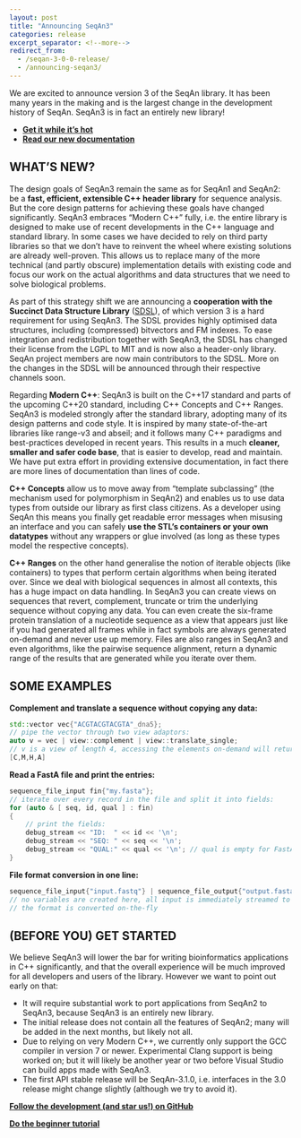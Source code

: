 ```yaml
---
layout: post
title: "Announcing SeqAn3"
categories: release
excerpt_separator: <!--more-->
redirect_from:
  - /seqan-3-0-0-release/
  - /announcing-seqan3/
---
```


We are excited to announce version 3 of the SeqAn library. It has been many years in the making and is the largest
change in the development history of SeqAn.<!--more--> SeqAn3 is in fact an entirely new library!

* [**Get it while it’s hot**](https://github.com/seqan/seqan3)
* [**Read our new documentation**](http://docs.seqan.de/seqan/3-master-user/)

## WHAT’S NEW?

The design goals of SeqAn3 remain the same as for SeqAn1 and SeqAn2: be a
**fast, efficient, extensible C++ header library** for sequence analysis. But the core design patterns for achieving
these goals have changed significantly. SeqAn3 embraces “Modern C++” fully, i.e. the entire library is designed to make
use of recent developments in the C++ language and standard library. In some cases we have decided to rely on third
party libraries so that we don’t have to reinvent the wheel where existing solutions are already well-proven. This
allows us to replace many of the more technical (and partly obscure) implementation details with existing code and
focus our work on the actual algorithms and data structures that we need to solve biological problems.

As part of this strategy shift we are announcing a **cooperation with the Succinct Data Structure Library**
([SDSL](https://github.com/simongog/sdsl-lite)), of which version 3 is a hard requirement for using SeqAn3.
The SDSL provides highly optimised data structures, including (compressed) bitvectors and FM indexes. To ease
integration and redistribution together with SeqAn3, the SDSL has changed their license from the LGPL to MIT and is
now also a header-only library. SeqAn project members are now main contributors to the SDSL. More on the changes in
the SDSL will be announced through their respective channels soon.

Regarding **Modern C++**: SeqAn3 is built on the C++17 standard and parts of the upcoming C++20 standard, including C++
Concepts and C++ Ranges. SeqAn3 is modeled strongly after the standard library, adopting many of its design patterns
and code style. It is inspired by many state-of-the-art libraries like range-v3 and abseil; and it follows many C++
paradigms and best-practices developed in recent years. This results in a much **cleaner, smaller and safer code base**,
that is easier to develop, read and maintain. We have put extra effort in providing extensive documentation, in fact
there are more lines of documentation than lines of code.

**C++ Concepts** allow us to move away from “template subclassing” (the mechanism used for polymorphism in SeqAn2) and
enables us to use data types from outside our library as first class citizens. As a developer using SeqAn this means you
finally get readable error messages when misusing an interface and you can safely
**use the STL’s containers or your own datatypes** without any wrappers or glue involved (as long as these types model
the respective concepts).

**C++ Ranges** on the other hand generalise the notion of iterable objects (like containers) to types that perform
certain algorithms when being iterated over. Since we deal with biological sequences in almost all contexts, this has a
huge impact on data handling. In SeqAn3 you can create views on sequences that revert, complement, truncate or trim the
underlying sequence without copying any data. You can even create the six-frame protein translation of a nucleotide
sequence as a view that appears just like if you had generated all frames while in fact symbols are always generated
on-demand and never use up memory.
Files are also ranges in SeqAn3 and even algorithms, like the pairwise sequence alignment, return a dynamic range of
the results that are generated while you iterate over them.

## SOME EXAMPLES

**Complement and translate a sequence without copying any data:**
```c++
std::vector vec{"ACGTACGTACGTA"_dna5};
// pipe the vector through two view adaptors:
auto v = vec | view::complement | view::translate_single;
// v is a view of length 4, accessing the elements on-demand will return
[C,M,H,A]
```
**Read a FastA file and print the entries:**
```c++
sequence_file_input fin{"my.fasta"};
// iterate over every record in the file and split it into fields:
for (auto & [ seq, id, qual ] : fin)
{
    // print the fields:
    debug_stream << "ID:  " << id << '\n';
    debug_stream << "SEQ: " << seq << '\n';
    debug_stream << "QUAL:" << qual << '\n'; // qual is empty for FastA files
}
```
**File format conversion in one line:**
```c++
sequence_file_input{"input.fastq"} | sequence_file_output{"output.fasta"};
// no variables are created here, all input is immediately streamed to the output
// the format is converted on-the-fly
```
## (BEFORE YOU) GET STARTED

We believe SeqAn3 will lower the bar for writing bioinformatics applications in C++ significantly, and that the overall
experience will be much improved for all developers and users of the library. However we want to point out early on
that:

* It will require substantial work to port applications from SeqAn2 to SeqAn3, because SeqAn3 is an entirely new
library.
* The initial release does not contain all the features of SeqAn2; many will be added in the next months, but likely
not all.
* Due to relying on very Modern C++, we currently only support the GCC compiler in version 7 or newer. Experimental
Clang support is being worked on; but it will likely be another year or two before Visual Studio can build apps made
with SeqAn3.
* The first API stable release will be SeqAn-3.1.0, i.e. interfaces in the 3.0 release might change slightly (although
we try to avoid it).

[**Follow the development (and star us!) on GitHub**](https://github.com/seqan/seqan3)

[**Do the beginner tutorial**](http://docs.seqan.de/seqan/3-master-user/usergroup1.html)
